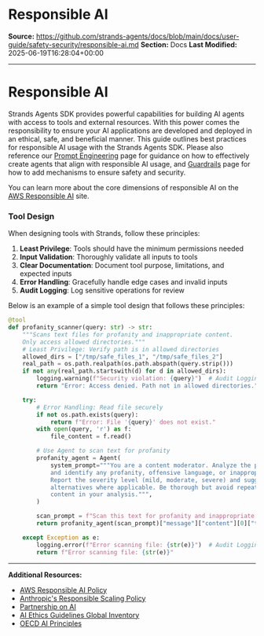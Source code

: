 # Responsible AI

**Source:** https://github.com/strands-agents/docs/blob/main/docs/user-guide/safety-security/responsible-ai.md
**Section:** Docs
**Last Modified:** 2025-06-19T16:28:04+00:00

---

# Responsible AI

Strands Agents SDK provides powerful capabilities for building AI agents with access to tools and external resources. With this power comes the responsibility to ensure your AI applications are developed and deployed in an ethical, safe, and beneficial manner. This guide outlines best practices for responsible AI usage with the Strands Agents SDK. Please also reference our [Prompt Engineering](./prompt-engineering.md) page for guidance on how to effectively create agents that align with responsible AI usage, and [Guardrails](./guardrails.md) page for how to add mechanisms to ensure safety and security.

You can learn more about the core dimensions of responsible AI on the [AWS Responsible AI](https://aws.amazon.com/ai/responsible-ai/) site. 

### Tool Design

When designing tools with Strands, follow these principles:

1. **Least Privilege**: Tools should have the minimum permissions needed
2. **Input Validation**: Thoroughly validate all inputs to tools
3. **Clear Documentation**: Document tool purpose, limitations, and expected inputs
4. **Error Handling**: Gracefully handle edge cases and invalid inputs
5. **Audit Logging**: Log sensitive operations for review

Below is an example of a simple tool design that follows these principles:

```python
@tool
def profanity_scanner(query: str) -> str:
    """Scans text files for profanity and inappropriate content.
    Only access allowed directories."""
    # Least Privilege: Verify path is in allowed directories
    allowed_dirs = ["/tmp/safe_files_1", "/tmp/safe_files_2"]
    real_path = os.path.realpath(os.path.abspath(query.strip()))
    if not any(real_path.startswith(d) for d in allowed_dirs):
        logging.warning(f"Security violation: {query}")  # Audit Logging
        return "Error: Access denied. Path not in allowed directories."

    try:
        # Error Handling: Read file securely
        if not os.path.exists(query):
            return f"Error: File '{query}' does not exist."
        with open(query, 'r') as f:
            file_content = f.read()

        # Use Agent to scan text for profanity
        profanity_agent = Agent(
            system_prompt="""You are a content moderator. Analyze the provided text
            and identify any profanity, offensive language, or inappropriate content.
            Report the severity level (mild, moderate, severe) and suggest appropriate
            alternatives where applicable. Be thorough but avoid repeating the offensive
            content in your analysis.""",
        )

        scan_prompt = f"Scan this text for profanity and inappropriate content:\n\n{file_content}"
        return profanity_agent(scan_prompt)["message"]["content"][0]["text"]

    except Exception as e:
        logging.error(f"Error scanning file: {str(e)}")  # Audit Logging
        return f"Error scanning file: {str(e)}"
```

---

**Additional Resources:**

* [AWS Responsible AI Policy](https://aws.amazon.com/ai/responsible-ai/policy/)
* [Anthropic's Responsible Scaling Policy](https://www.anthropic.com/news/anthropics-responsible-scaling-policy)
* [Partnership on AI](https://partnershiponai.org/)
* [AI Ethics Guidelines Global Inventory](https://inventory.algorithmwatch.org/)
* [OECD AI Principles](https://www.oecd.org/digital/artificial-intelligence/ai-principles/)
